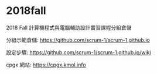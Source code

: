 # 2018fall

2018 Fall 計算機程式與電腦輔助設計實習課程分組倉儲

分組示範倉儲: https://github.com/scrum-1/scrum-1.github.io

設定步驟: https://github.com/scrum-1/scrum-1.github.io/wiki

cpgx 網站: https://cpgx.kmol.info
